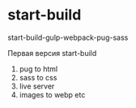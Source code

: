 # start-build
start-build-gulp-webpack-pug-sass

Первая версия start-build

1. pug to html
2. sass to css
3. live server
4. images to webp
etc
